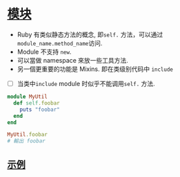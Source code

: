 # [模块](https://ihower.tw/rails/ruby.html#module)

- Ruby 有类似静态方法的概念, 即`self.` 方法，可以通过`module_name.method_name`访问.
- Module 不支持 `new`.
- 可以當做 namespace 來放一些工具方法.
- 另一個更重要的功能是 Mixins. 即在类级别代码中 `include`
- [ ] 当类中`include` module 时似乎不能调用`self.` 方法.

```ruby
module MyUtil
  def self.foobar
    puts "foobar"
  end
end

MyUtil.foobar
# 輸出 foobar
```

## [示例](https://ihower.tw/rails/ruby.html#module)
